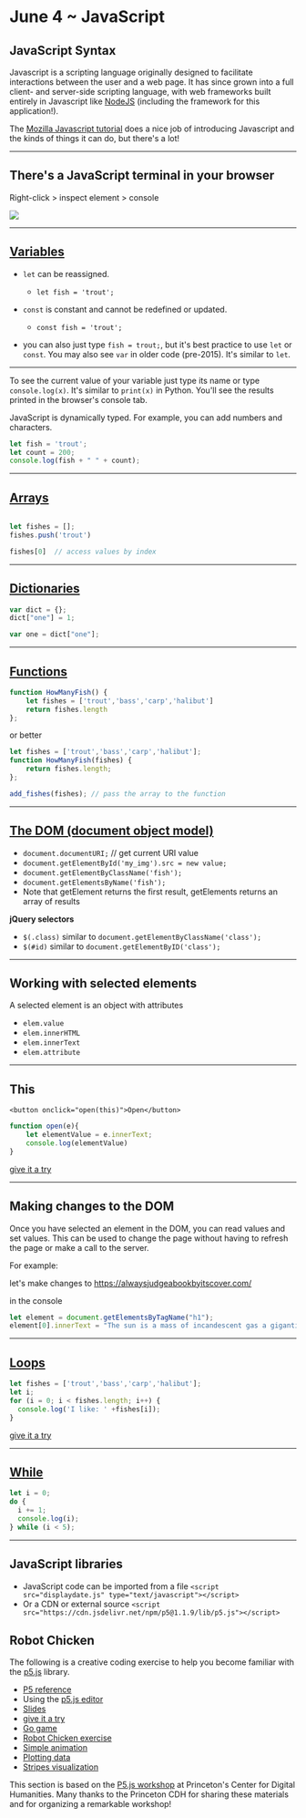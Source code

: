 June 4 ~ JavaScript
============================



## JavaScript Syntax

Javascript is a scripting language originally designed to facilitate interactions between the user and a web page. It has since grown into a full client- and server-side scripting language, with web frameworks built entirely in Javascript like [NodeJS](https://nodejs.org/en/) (including the framework for this application!).

The [Mozilla Javascript tutorial](https://developer.mozilla.org/en-US/docs/Web/JavaScript/Guide/Introduction) does a nice job of introducing Javascript and the kinds of things it can do, but there's a lot!

---

## There's a JavaScript terminal in your browser 

Right-click > inspect element > console 

<img src="https://developers.google.com/web/updates/images/2015-05-19-devtools-quickly-monitor-events-from-the-console-panel/monitor-events.gif">

---

## [Variables](https://developer.mozilla.org/en-US/docs/Web/JavaScript/Guide/Grammar_and_types#Declarations)


- `let` can be reassigned.
    - `let fish = 'trout';`

- `const` is constant and cannot be redefined or updated. 
    - `const fish = 'trout';`

- you can also just type `fish = trout;`, but it's best practice to use `let` or `const`.  You may also see `var` in older code (pre-2015). It's  similar to `let`. 

---

To see the current value of your variable just type its name or type
`console.log(x)`. It's similar to `print(x)` in Python. You'll see the results printed in the browser's console tab. 

JavaScript is dynamically typed. For example, you can add numbers and characters.

```javascript
let fish = 'trout';
let count = 200;
console.log(fish + " " + count);
``` 

---

## [Arrays](https://developer.mozilla.org/en-US/docs/Web/JavaScript/Reference/Global_Objects/Array) 

```javascript

let fishes = [];
fishes.push('trout')

fishes[0]  // access values by index
```

---

## [Dictionaries](https://pietschsoft.com/post/2015/09/05/javascript-basics-how-to-create-a-dictionary-with-keyvalue-pairs)

```javascript
var dict = {};
dict["one"] = 1;

var one = dict["one"];
```

---


## [Functions](https://developer.mozilla.org/en-US/docs/Web/JavaScript/Guide/Functions)

```javascript
function HowManyFish() { 
    let fishes = ['trout','bass','carp','halibut']
    return fishes.length
};

```
or better

```javascript
let fishes = ['trout','bass','carp','halibut'];
function HowManyFish(fishes) { 
    return fishes.length;
};

add_fishes(fishes); // pass the array to the function
```
---

## [The DOM (document object model)](https://developer.mozilla.org/en-US/docs/Web/API/Document)

- `document.documentURI;` // get current URI value
- `document.getElementById('my_img').src = new value;`
- `document.getElementByClassName('fish');`
- `document.getElementsByName('fish');`
- Note that getElement returns the first result, getElements returns an array of results 

__jQuery selectors__ 

- `$(.class)` similar to `document.getElementByClassName('class');`
- `$(#id)` similar to `document.getElementByID('class');`


---

## Working with selected elements 

A selected element is an object with attributes 

- `elem.value` 
- `elem.innerHTML`
- `elem.innerText`
- `elem.attribute`

---

## This

`<button onclick="open(this)">Open</button>`

```javascript
function open(e){
    let elementValue = e.innerText;
    console.log(elementValue)
}
```
[give it a try](https://www.w3schools.com/tags/tryit.asp?filename=tryhtml_button_test)


---

## Making changes to the DOM 

Once you have selected an element in the DOM, you can read values and set values.  This can be used to change the page without having to refresh the page or make a call to the server. 

For example:  

let's make changes to https://alwaysjudgeabookbyitscover.com/

in the console
```javascript
let element = document.getElementsByTagName("h1"); 
element[0].innerText = "The sun is a mass of incandescent gas a gigantic nuclear furnace.  Where hydrogen is build into helium at a temperature of millions of degrees." 
```

---

## [Loops](https://developer.mozilla.org/en-US/docs/Web/JavaScript/Guide/Loops_and_iteration)


```javascript
let fishes = ['trout','bass','carp','halibut'];
let i;
for (i = 0; i < fishes.length; i++) {
  console.log('I like: ' +fishes[i]);
}
```

[give it a try](https://www.w3schools.com/js/tryit.asp?filename=tryjs_loop_for)

---

## [While](https://www.w3schools.com/js/js_loop_while.asp)

```javascript
let i = 0;
do {
  i += 1;
  console.log(i);
} while (i < 5);
```

---

## JavaScript libraries 

- JavaScript code can be imported from a file `<script src="displaydate.js" type="text/javascript"></script>`  
- Or a CDN or external source `<script src="https://cdn.jsdelivr.net/npm/p5@1.1.9/lib/p5.js"></script>`


## Robot Chicken 
The following is a creative coding exercise to help you become familiar with the [p5.js](https://p5js.org/) library.

- [P5 reference](https://p5js.org/reference/)
- Using the [p5.js editor](https://editor.p5js.org/)
- [Slides](https://aatishb.com/stc209/slides.html)
- [give it a try](https://editor.p5js.org/bulbil/sketches/YkzH6niu5)
- [Go game](https://editor.p5js.org/ajanco@haverford.edu/sketches/wgMel_OQ)
- [Robot Chicken exercise](https://github.com/Princeton-CDH/playingwithdata/raw/master/p5%20playing%20with%20data%20workshop%20handout.pdf)
- [Simple animation](https://editor.p5js.org/slcruz/sketches/b2uP4YSNu)
- [Plotting data](https://editor.p5js.org/slcruz/sketches/005jy4zME)
- [Stripes visualization](https://editor.p5js.org/slcruz/sketches/mCzhpwQ_7)

This section is based on the [P5.js workshop](https://github.com/Princeton-CDH/playingwithdata) at Princeton's Center for Digital Humanities. Many thanks to the Princeton CDH for sharing these materials and for organizing a remarkable workshop!